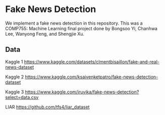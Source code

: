 # Fake News Detection
We implement a fake news detection in this repository. This was a COMP755: Machine Learning final project done by Bongsoo Yi, Chanhwa Lee, Wanyong Feng, and Shengjie Xu.


## Data

Kaggle 1 
https://www.kaggle.com/datasets/clmentbisaillon/fake-and-real-news-dataset

Kaggle 2
https://www.kaggle.com/ksaivenketpatro/fake-news-detection-dataset

Kaggle 3
https://www.kaggle.com/jruvika/fake-news-detection?select=data.csv

LIAR
https://github.com/tfs4/liar_dataset
